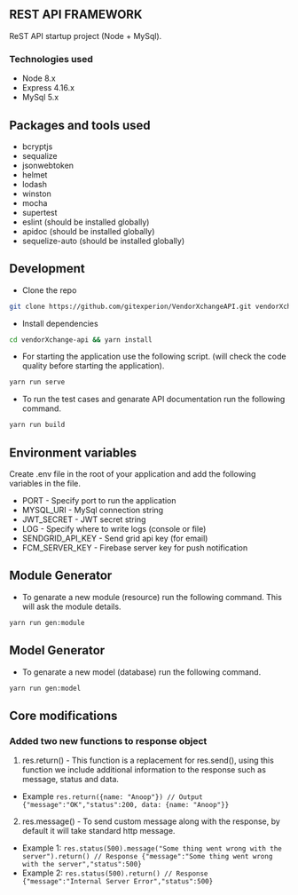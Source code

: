 ## REST API FRAMEWORK

ReST API startup project (Node + MySql).

### Technologies used
* Node 8.x
* Express 4.16.x
* MySql 5.x

## Packages and tools used
* bcryptjs
* sequalize
* jsonwebtoken
* helmet
* lodash
* winston
* mocha
* supertest
* eslint (should be installed globally)
* apidoc (should be installed globally)
* sequelize-auto (should be installed globally)

## Development

* Clone the repo 
```sh
git clone https://github.com/gitexperion/VendorXchangeAPI.git vendorXchange-api
```
* Install dependencies
```sh
cd vendorXchange-api && yarn install
```
* For starting the application use the following script. (will check the code quality before starting the application).
```sh
yarn run serve
```
* To run the test cases and genarate API documentation run the following command.
```sh
yarn run build
```

## Environment variables

Create .env file in the root of your application and add the following variables in the file.

* PORT - Specify port to run the application
* MYSQL_URI - MySql connection string
* JWT_SECRET - JWT secret string
* LOG - Specify where to write logs (console or file)
* SENDGRID_API_KEY - Send grid api key (for email)
* FCM_SERVER_KEY - Firebase server key for push notification

## Module Generator
* To genarate a new module (resource) run the following command. This will ask the module details.
```sh
yarn run gen:module
```

## Model Generator
* To genarate a new model (database) run the following command.
```sh
yarn run gen:model
```


## Core modifications

### Added two new functions to response object
1. res.return() - This function is a replacement for res.send(), using this function we include additional information to the response such as message, status and data.
  * Example ```res.return({name: "Anoop"}) // Output {"message":"OK","status":200, data: {name: "Anoop"}}```

2. res.message() - To send custom message along with the response, by default it will take standard http message.
  * Example 1: ```res.status(500).message("Some thing went wrong with the server").return() // Response {"message":"Some thing went wrong with the server","status":500}```
  * Example 2: ```res.status(500).return() // Response {"message":"Internal Server Error","status":500}```